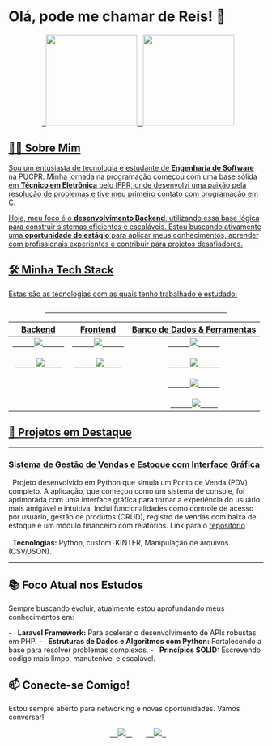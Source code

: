 # Olá, pode me chamar de Reis! 👋

<div align="center">
  <a href="https://github.com/R3I5">
  <img height="180em" src="https://github-readme-stats.vercel.app/api?username=R3I5&show_icons=true&theme=dracula&include_all_commits=true&count_private=true"/>
  <img height="180em" src="https://github-readme-stats.vercel.app/api/top-langs/?username=R3I5&layout=compact&langs_count=7&theme=dracula"/>
</div>

## 👨‍💻 Sobre Mim

Sou um entusiasta de tecnologia e estudante de **Engenharia de Software** na PUCPR. Minha jornada na programação começou com uma base sólida em **Técnico em Eletrônica** pelo IFPR, onde desenvolvi uma paixão pela resolução de problemas e tive meu primeiro contato com programação em C.

Hoje, meu foco é o **desenvolvimento Backend**, utilizando essa base lógica para construir sistemas eficientes e escaláveis. Estou buscando ativamente uma **oportunidade de estágio** para aplicar meus conhecimentos, aprender com profissionais experientes e contribuir para projetos desafiadores.

## 🛠️ Minha Tech Stack

Estas são as tecnologias com as quais tenho trabalhado e estudado:

<div align="center">
  <table border="0" cellpadding="10">
    <thead>
      <tr>
        <th align="center">Backend</th>
        <th align="center">Frontend</th>
        <th align="center">Banco de Dados & Ferramentas</th>
      </tr>
    </thead>
    <tbody>
      <tr>
        <td align="center" valign="top">
          <img src="https://img.shields.io/badge/PHP-777BB4?style=for-the-badge&logo=php&logoColor=white" />
          <br><br>
          <img src="https://img.shields.io/badge/Python-3776AB?style=for-the-badge&logo=python&logoColor=white" />
        </td>
        <td align="center" valign="top">
          <img src="https://img.shields.io/badge/HTML5-E34F26?style=for-the-badge&logo=html5&logoColor=white" />
          <br><br>
          <img src="https://img.shields.io/badge/CSS3-1572B6?style=for-the-badge&logo=css3&logoColor=white" />
        </td>
        <td align="center" valign="top">
          <img src="https://img.shields.io/badge/MySQL-4479A1?style=for-the-badge&logo=mysql&logoColor=white" />
          <br><br>
          <img src="https://img.shields.io/badge/Git-F05032?style=for-the-badge&logo=git&logoColor=white" />
          <br><br>
          <img src="https://img.shields.io/badge/GitHub-181717?style=for-the-badge&logo=github&logoColor=white" />
          <br><br>
          <img src="https://img.shields.io/badge/Linux-FCC624?style=for-the-badge&logo=linux&logoColor=black" />
        </td>
      </tr>
    </tbody>
  </table>
</div>

## 🚀 Projetos em Destaque

---
### [Sistema de Gestão de Vendas e Estoque com Interface Gráfica](https://github.com/R3I5/ProjetoFinalRacAlgoritmico/tree/interface-grafica)
<p>
  Projeto desenvolvido em Python que simula um Ponto de Venda (PDV) completo. A aplicação, que começou como um sistema de console, foi aprimorada com uma interface gráfica para tornar a experiência do usuário mais amigável e intuitiva. Inclui funcionalidades como controle de acesso por usuário, gestão de produtos (CRUD), registro de vendas com baixa de estoque e um módulo financeiro com relatórios. Link para o <a href="https://github.com/R3I5/ProjetoFinalRacAlgoritmico/tree/interface-grafica target="_black">repositório</a>
  <br><br>
  <strong>Tecnologias:</strong> Python, customTKINTER, Manipulação de arquivos (CSV/JSON).
</p>

---

## 📚 Foco Atual nos Estudos

Sempre buscando evoluir, atualmente estou aprofundando meus conhecimentos em:

-   **Laravel Framework:** Para acelerar o desenvolvimento de APIs robustas em PHP.
-   **Estruturas de Dados e Algoritmos com Python:** Fortalecendo a base para resolver problemas complexos.
-   **Princípios SOLID:** Escrevendo código mais limpo, manutenível e escalável.

## 📫 Conecte-se Comigo!

Estou sempre aberto para networking e novas oportunidades. Vamos conversar!

<p align="center">
  <a href="https://mail.google.com/mail/?view=cm&to=j.victor.reis20044@gmail.com" target="_blank">
    <img loading="lazy" src="https://img.shields.io/badge/Gmail-D14836?style=for-the-badge&logo=gmail&logoColor=white">
  </a>
  &nbsp;&nbsp;
  <a href="https://www.linkedin.com/in/joaovictordosreis/" target="_blank">
    <img loading="lazy" src="https://img.shields.io/badge/-LinkedIn-%230077B5?style=for-the-badge&logo=linkedin&logoColor=white">
  </a>
</p>
